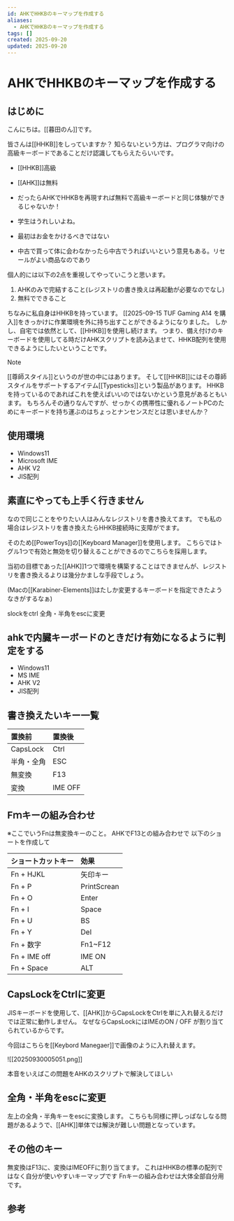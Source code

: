 ```yaml
---
id: AHKでHHKBのキーマップを作成する
aliases:
  - AHKでHHKBのキーマップを作成する
tags: []
created: 2025-09-20
updated: 2025-09-20
---
```


# AHKでHHKBのキーマップを作成する

## はじめに
こんにちは。[[暮田のん]]です。

皆さんは[[HHKB]]をしっていますか？
知らないという方は、プログラマ向けの高級キーボードであることだけ認識してもらえたらいいです。

- [[HHKB]]高級
- [[AHK]]は無料

- だったらAHKでHHKBを再現すれば無料で高級キーボードと同じ体験ができるじゃないか！
- 学生はうれしいよね。
- 最初はお金をかけるべきではない
- 中古で買って体に会わなかったら中古でうればいいという意見もある。リセールがよい商品なのであり


個人的には以下の2点を重視してやっていこうと思います。

1. AHKのみで完結すること(レジストリの書き換えは再起動が必要なのでなし)
2. 無料でできること

ちなみに私自身はHHKBを持っています。
[[2025-09-15 TUF Gaming A14 を購入]]をきっかけに作業環境を外に持ち出すことができるようになりました。
しかし、自宅では依然として、[[HHKB]]を使用し続けます。
つまり、備え付けのキーボードを使用してる時だけAHKスクリプトを読み込ませて、HHKB配列を使用できるようにしたいということです。

> [!NOTE]
> [[尊師スタイル]]というのが世の中にはあります。
> そして[[HHKB]]にはその尊師スタイルをサポートするアイテム[[Typesticks]]という製品があります。
> HHKBを持っているのであればこれを使えばいいのではないかという意見があるともいます。
> もちろんその通りなんですが、せっかくの携帯性に優れるノートPCのためにキーボードを持ち運ぶのはちょっとナンセンスだとは思いませんか？

## 使用環境

- Windows11
- Microsoft IME
- AHK V2
- JIS配列


## 素直にやっても上手く行きません
なので同じことをやりたい人はみんなレジストリを書き換えてます。
でも私の場合はレジストリを書き換えたらHHKB接続時に支障がでます。

そのため[[PowerToys]]の[[Keyboard Manager]]を使用します。
こちらではトグル1つで有効と無効を切り替えることができるのでこちらを採用します。

当初の目標であった[[AHK]]1つで環境を構築することはできませんが、レジストリを書き換えるよりは幾分かましな手段でしょう。

(Macの[[Karabiner-Elements]]はたしか変更するキーボードを指定できたようなきがするなぁ)

slockをctrl
全角・半角をescに変更

## ahkで内臓キーボードのときだけ有効になるように判定をする

- Windows11
- MS IME
- AHK V2
- JIS配列

## 書き換えたいキー一覧

| 置換前     | 置換後  |
| :---       | :---    |
| CapsLock   | Ctrl    |
| 半角・全角 | ESC     |
| 無変換     | F13     |
| 変換       | IME OFF |

## Fｍキーの組み合わせ
※ここでいうFnは無変換キーのこと。
AHKでF13との組み合わせで 以下のショートを作成して

| ショートカットキー | 効果        |
| :---               | :---        |
| Fn + HJKL          | 矢印キー    |
| Fn + P             | PrintScrean |
| Fn + O             | Enter       |
| Fn + I             | Space       |
| Fn + U             | BS          |
| Fn + Y             | Del         |
| Fn + 数字          | Fn1~F12     |
| Fn + IME off       | IME ON | 
| Fn + Space | ALT|


## CapsLockをCtrlに変更

JISキーボードを使用して、[[AHK]]からCapsLockをCtrlを単に入れ替えるだけでは正常に動作しません。
なぜならCapsLockにはIMEのON / OFF が割り当てられているからです。

今回はこちらを[[Keybord Manegaer]]で画像のように入れ替えます。

![[20250930005051.png]]

本音をいえばこの問題をAHKのスクリプトで解決してほしい

## 全角・半角をescに変更

左上の全角・半角キーをescに変換します。
こちらも同様に押しっぱなしなる問題があるようで、[[AHK]]単体では解決が難しい問題となっています。

## その他のキー

無変換はF13に、変換はIMEOFFに割り当てます。
これはHHKBの標準の配列ではなく自分が使いやすいキーマップです
Fnキーの組み合わせは大体全部自分用です。

## 参考

